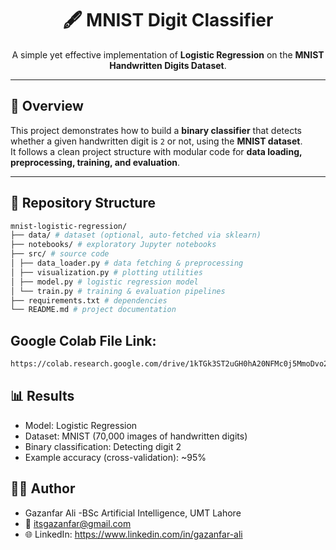 <h1 align="center">🖋️ MNIST Digit Classifier</h1>

<p align="center">
A simple yet effective implementation of <b>Logistic Regression</b> on the <b>MNIST Handwritten Digits Dataset</b>.
</p>

---

## 📌 Overview
This project demonstrates how to build a **binary classifier** that detects whether a given handwritten digit is `2` or not, using the **MNIST dataset**.  
It follows a clean project structure with modular code for **data loading, preprocessing, training, and evaluation**.

---

## 📂 Repository Structure
```bash
mnist-logistic-regression/
├── data/ # dataset (optional, auto-fetched via sklearn)
├── notebooks/ # exploratory Jupyter notebooks
├── src/ # source code
│ ├── data_loader.py # data fetching & preprocessing
│ ├── visualization.py # plotting utilities
│ ├── model.py # logistic regression model
│ └── train.py # training & evaluation pipelines
├── requirements.txt # dependencies
└── README.md # project documentation
```

## Google Colab File Link: 
```bash
https://colab.research.google.com/drive/1kTGk3ST2uGH0hA20NFMc0j5MmoDvo2Al?usp=sharing
```

## 📊 Results
- Model: Logistic Regression
 - Dataset: MNIST (70,000 images of handwritten digits)
 - Binary classification: Detecting digit 2
 - Example accuracy (cross-validation): ~95%

## 👨‍💻 Author
  - Gazanfar Ali
   -BSc Artificial Intelligence, UMT Lahore
   - 📧 itsgazanfar@gmail.com
   - 🌐 LinkedIn: https://www.linkedin.com/in/gazanfar-ali

